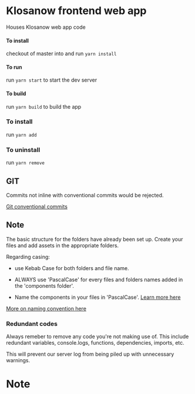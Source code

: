 # Klosanow frontend web app

Houses Klosanow web app code

#### To install

checkout of master into <devname-branchName> and run `yarn install`

#### To run

run `yarn start` to start the dev server

#### To build

run `yarn build` to build the app

### To install

run `yarn add` <packagename>

### To uninstall

run `yarn remove` <packagename>

## GIT

Commits not inline with conventional commits would be rejected.

[Git conventional commits](https://www.conventionalcommits.org/en/v1.0.0/#summary)

## Note

The basic structure for the folders have already been set up. Create your files and add assets in the appropriate folders.

Regarding casing:

- use Kebab Case for both folders and file name.

- ALWAYS use 'PascalCase' for every files and folders names added in the 'components folder'.

- Name the components in your files in 'PascalCase'. [Learn more here](https://stackoverflow.com/questions/65508199/function-is-declared-but-its-value-is-never-read-react)

[More on naming convention here](https://www.upbeatcode.com/react/react-naming-conventions/)

### Redundant codes

Always remeber to remove any code you're not making use of. This include redundant variables, console.logs, functions, dependencies, imports, etc.

This will prevent our server log from being piled up with unnecessary warnings.

# Note
